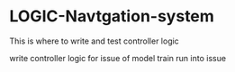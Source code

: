 # LOGIC-Navtgation-system
This is where to write and test controller logic

write controller logic for issue of model train run into issue
